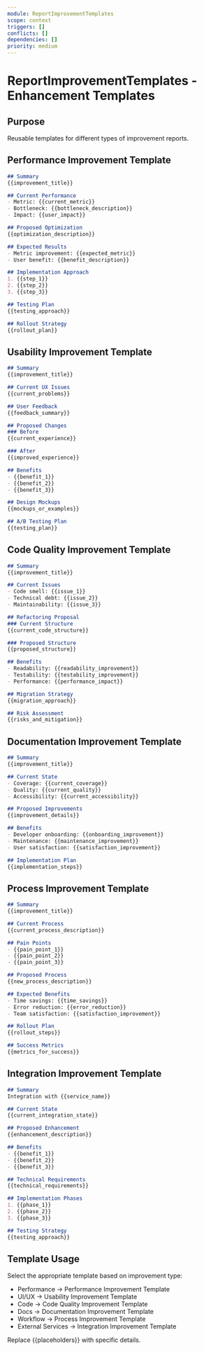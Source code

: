 ```yaml
---
module: ReportImprovementTemplates
scope: context
triggers: []
conflicts: []
dependencies: []
priority: medium
---
```


# ReportImprovementTemplates - Enhancement Templates

## Purpose
Reusable templates for different types of improvement reports.

## Performance Improvement Template
```markdown
## Summary
{{improvement_title}}

## Current Performance
- Metric: {{current_metric}}
- Bottleneck: {{bottleneck_description}}
- Impact: {{user_impact}}

## Proposed Optimization
{{optimization_description}}

## Expected Results
- Metric improvement: {{expected_metric}}
- User benefit: {{benefit_description}}

## Implementation Approach
1. {{step_1}}
2. {{step_2}}
3. {{step_3}}

## Testing Plan
{{testing_approach}}

## Rollout Strategy
{{rollout_plan}}
```

## Usability Improvement Template
```markdown
## Summary
{{improvement_title}}

## Current UX Issues
{{current_problems}}

## User Feedback
{{feedback_summary}}

## Proposed Changes
### Before
{{current_experience}}

### After
{{improved_experience}}

## Benefits
- {{benefit_1}}
- {{benefit_2}}
- {{benefit_3}}

## Design Mockups
{{mockups_or_examples}}

## A/B Testing Plan
{{testing_plan}}
```

## Code Quality Improvement Template
```markdown
## Summary
{{improvement_title}}

## Current Issues
- Code smell: {{issue_1}}
- Technical debt: {{issue_2}}
- Maintainability: {{issue_3}}

## Refactoring Proposal
### Current Structure
{{current_code_structure}}

### Proposed Structure
{{proposed_structure}}

## Benefits
- Readability: {{readability_improvement}}
- Testability: {{testability_improvement}}
- Performance: {{performance_impact}}

## Migration Strategy
{{migration_approach}}

## Risk Assessment
{{risks_and_mitigation}}
```

## Documentation Improvement Template
```markdown
## Summary
{{improvement_title}}

## Current State
- Coverage: {{current_coverage}}
- Quality: {{current_quality}}
- Accessibility: {{current_accessibility}}

## Proposed Improvements
{{improvement_details}}

## Benefits
- Developer onboarding: {{onboarding_improvement}}
- Maintenance: {{maintenance_improvement}}
- User satisfaction: {{satisfaction_improvement}}

## Implementation Plan
{{implementation_steps}}
```

## Process Improvement Template
```markdown
## Summary
{{improvement_title}}

## Current Process
{{current_process_description}}

## Pain Points
- {{pain_point_1}}
- {{pain_point_2}}
- {{pain_point_3}}

## Proposed Process
{{new_process_description}}

## Expected Benefits
- Time savings: {{time_savings}}
- Error reduction: {{error_reduction}}
- Team satisfaction: {{satisfaction_improvement}}

## Rollout Plan
{{rollout_steps}}

## Success Metrics
{{metrics_for_success}}
```

## Integration Improvement Template
```markdown
## Summary
Integration with {{service_name}}

## Current State
{{current_integration_state}}

## Proposed Enhancement
{{enhancement_description}}

## Benefits
- {{benefit_1}}
- {{benefit_2}}
- {{benefit_3}}

## Technical Requirements
{{technical_requirements}}

## Implementation Phases
1. {{phase_1}}
2. {{phase_2}}
3. {{phase_3}}

## Testing Strategy
{{testing_approach}}
```

## Template Usage

Select the appropriate template based on improvement type:
- Performance → Performance Improvement Template
- UI/UX → Usability Improvement Template
- Code → Code Quality Improvement Template
- Docs → Documentation Improvement Template
- Workflow → Process Improvement Template
- External Services → Integration Improvement Template

Replace {{placeholders}} with specific details.